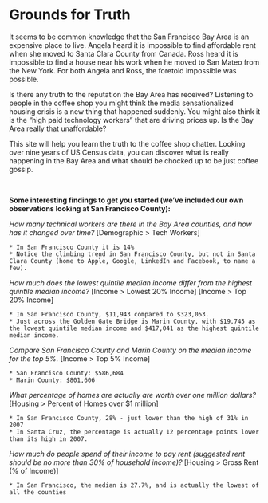 # Grounds for Truth

It seems to be common knowledge that the San Francisco Bay Area is an expensive place to live. Angela heard it is impossible to find affordable rent when she moved to Santa Clara County from Canada. Ross heard it is impossible to find a house near his work when he moved to San Mateo from the New York. For both Angela and Ross, the foretold impossible was possible.

Is there any truth to the reputation the Bay Area has received? Listening to people in the coffee shop you might think the media sensationalized housing crisis is a new thing that happened suddenly. You might also think it is the “high paid technology workers” that are driving prices up.  Is the Bay Area really that unaffordable?

This site will help you learn the truth to the coffee shop chatter. Looking over nine years of US Census data, you can discover what is really happening in the Bay Area and what should be chocked up to be just coffee gossip.

&nbsp;


**Some interesting findings to get you started (we’ve included our own observations looking at San Francisco County):**

*How many technical workers are there in the Bay Area counties, and how has it changed over time?* [Demographic > Tech Workers]

    * In San Francisco County it is 14%
    * Notice the climbing trend in San Francisco County, but not in Santa Clara County (home to Apple, Google, LinkedIn and Facebook, to name a few).

*How much does the lowest quintile median income differ from the highest quintile median income?* [Income > Lowest 20% Income] [Income > Top 20% Income]

    * In San Francisco County, $11,943 compared to $323,053.
    * Just across the Golden Gate Bridge is Marin County, with $19,745 as the lowest quintile median income and $417,041 as the highest quintile median income.

*Compare San Francisco County and Marin County on the median income for the top 5%.* [Income > Top 5% Income]
 
    * San Francisco County: $586,684
    * Marin County: $801,606

*What percentage of homes are actually are worth over one million dollars?* [Housing > Percent of Homes over $1 million]

    * In San Francisco County, 28% - just lower than the high of 31% in 2007
    * In Santa Cruz, the percentage is actually 12 percentage points lower than its high in 2007.

*How much do people spend of their income to pay rent (suggested rent should be no more than 30% of household income)?* [Housing > Gross Rent (% of Income)]

    * In San Francisco, the median is 27.7%, and is actually the lowest of all the counties
